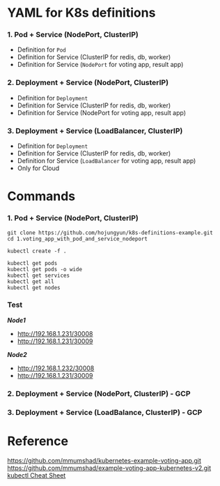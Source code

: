 # YAML for K8s definitions

### 1. Pod + Service (NodePort, ClusterIP)
- Definition for `Pod`
- Definition for Service (ClusterIP for redis, db, worker)
- Definition for Service (`NodePort` for voting app, result app)

### 2. Deployment + Service (NodePort, ClusterIP)
- Definition for `Deployment`
- Definition for Service (ClusterIP for redis, db, worker)
- Definition for Service (NodePort for voting app, result app)

### 3. Deployment + Service (LoadBalancer, ClusterIP)
- Definition for `Deployment`
- Definition for Service (ClusterIP for redis, db, worker)
- Definition for Service (`LoadBalancer` for voting app, result app)
- Only for Cloud

# Commands

### 1. Pod + Service (NodePort, ClusterIP)
```
git clone https://github.com/hojungyun/k8s-definitions-example.git
cd 1.voting_app_with_pod_and_service_nodeport

kubectl create -f .

kubectl get pods
kubectl get pods -o wide
kubectl get services
kubectl get all
kubectl get nodes
```

### Test

***Node1***
- http://192.168.1.231/30008
- http://192.168.1.231/30009

***Node2***
- http://192.168.1.232/30008
- http://192.168.1.231/30009


### 2. Deployment + Service (NodePort, ClusterIP) - GCP


### 3. Deployment + Service (LoadBalance, ClusterIP) - GCP


# Reference
https://github.com/mmumshad/kubernetes-example-voting-app.git  
https://github.com/mmumshad/example-voting-app-kubernetes-v2.git    
[kubectl Cheat Sheet](https://kubernetes.io/docs/reference/kubectl/cheatsheet/)  
